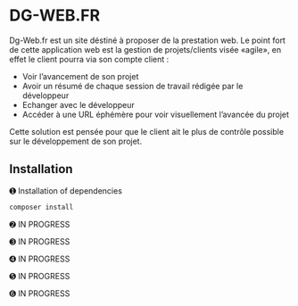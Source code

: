 # DG-WEB.FR


Dg-Web.fr est un site déstiné à proposer de la prestation web.
Le point fort de cette application web est la gestion de projets/clients
visée «agile», en effet le client pourra via son compte client :

- Voir l’avancement de son projet
- Avoir un résumé de chaque session de travail rédigée par le
  développeur
- Echanger avec le développeur
- Accéder à une URL éphémère pour voir visuellement l’avancée
  du projet

Cette solution est pensée pour que le client ait le plus de contrôle possible sur le développement de son projet.

## Installation
➊ Installation of dependencies
```bash
composer install
```
➋ IN PROGRESS

➌ IN PROGRESS

➍ IN PROGRESS

➎ IN PROGRESS

➏ IN PROGRESS